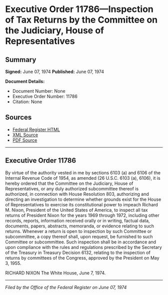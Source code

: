 # Executive Order 11786—Inspection of Tax Returns by the Committee on the Judiciary, House of Representatives

## Summary

**Signed:** June 07, 1974
**Published:** June 07, 1974

**Document Details:**
- Document Number: None
- Executive Order Number: 11786
- Citation: None

## Sources
- [Federal Register HTML](https://www.presidency.ucsb.edu/documents/executive-order-11786-inspection-tax-returns-the-committee-the-judiciary-house)
- [XML Source](None)
- [PDF Source](None)

---

## Executive Order 11786

By virtue of the authority vested in me by sections 6103 (a) and 6106 of the Internal Revenue Code of 1954, as amended (26 U.S.C. 6103 (a), 6106), it is hereby ordered that the Committee on the Judiciary, House of Representatives, or any duly authorized subcommittee thereof is authorized, in connection with House Resolution 803, authorizing and directing an investigation to determine whether grounds exist for the House of Representatives to exercise its constitutional power to impeach Richard M. Nixon, President of the United States of America, to inspect all tax returns of President Nixon for the years 1969 through 1972, including other records, reports, information received orally or in writing, factual data, documents, papers, abstracts, memoranda, or evidence relating to such returns. Whenever a return is open to inspection by such Committee or subcommittee, a copy thereof shall, upon request, be furnished to such Committee or subcommittee. Such inspection shall be in accordance and upon compliance with the rules and regulations prescribed by the Secretary of the Treasury in Treasury Decision 6132, relating to the inspection of returns by committees of the Congress, approved by the President on May 3, 1955.

RICHARD NIXON
The White House,
June 7, 1974.

---

*Filed by the Office of the Federal Register on June 07, 1974*
